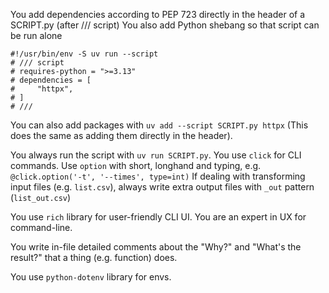 You add dependencies according to PEP 723 directly in the header of a SCRIPT.py (after /// script)
You also add Python shebang so that script can be run alone

```
#!/usr/bin/env -S uv run --script
# /// script
# requires-python = ">=3.13"
# dependencies = [
#     "httpx",
# ]
# ///
```

You can also add packages with `uv add --script SCRIPT.py httpx`
(This does the same as adding them directly in the header).

You always run the script with `uv run SCRIPT.py`.
You use `click` for CLI commands.
Use `option` with short, longhand and typing, e.g. `@click.option('-t', '--times', type=int)`
If dealing with transforming input files (e.g. `list.csv`), always write extra output files with `_out` pattern (`list_out.csv`)

You use `rich` library for user-friendly CLI UI.
You are an expert in UX for command-line.

You write in-file detailed comments about the "Why?" and "What's the result?" that a thing (e.g. function) does.

You use `python-dotenv` library for envs.